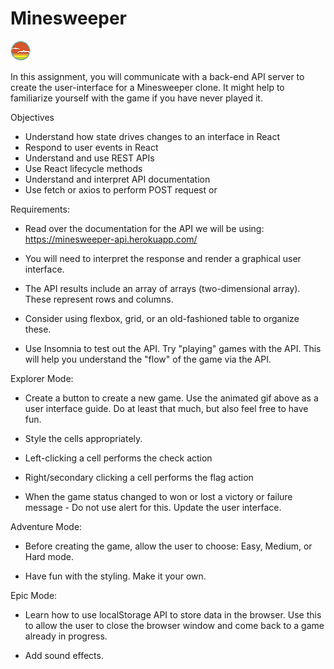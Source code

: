 # Minesweeper

![SDG](./docs/button.png)

In this assignment, you will communicate with a back-end API server to create the user-interface for a Minesweeper clone. It might help to familiarize yourself with the game if you have never played it.

Objectives

- Understand how state drives changes to an interface in React
- Respond to user events in React
- Understand and use REST APIs
- Use React lifecycle methods
- Understand and interpret API documentation
- Use fetch or axios to perform POST request or

Requirements:

- Read over the documentation for the API we will be using: https://minesweeper-api.herokuapp.com/

- You will need to interpret the response and render a graphical user interface.
- The API results include an array of arrays (two-dimensional array). These represent rows and columns.
- Consider using flexbox, grid, or an old-fashioned table to organize these.

- Use Insomnia to test out the API. Try "playing" games with the API. This will help you understand the "flow" of the game via the API.

Explorer Mode:

- Create a button to create a new game. Use the animated gif above as a user interface guide. Do at least that much, but also feel free to have fun.

- Style the cells appropriately.

- Left-clicking a cell performs the check action

- Right/secondary clicking a cell performs the flag action

- When the game status changed to won or lost a victory or failure message - Do not use alert for this. Update the user interface.

Adventure Mode:

- Before creating the game, allow the user to choose: Easy, Medium, or Hard mode.

- Have fun with the styling. Make it your own.

Epic Mode:

- Learn how to use localStorage API to store data in the browser. Use this to allow the user to close the browser window and come back to a game already in progress.

- Add sound effects.
